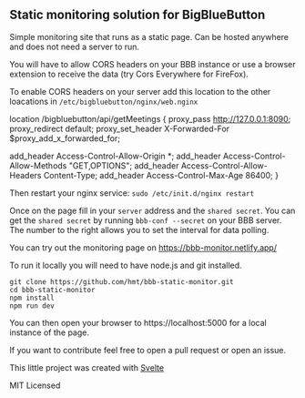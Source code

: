 ## Static monitoring solution for BigBlueButton
Simple monitoring site that runs as a static page. Can be hosted anywhere and does not need a server to run.

You will have to allow CORS headers on your BBB instance or use a browser extension to receive the data (try Cors Everywhere for FireFox).

To enable CORS headers on your server add this location to the other loacations in `/etc/bigbluebutton/nginx/web.nginx`

location /bigbluebutton/api/getMeetings {
  proxy_pass         http://127.0.0.1:8090;
  proxy_redirect     default;
  proxy_set_header   X-Forwarded-For   $proxy_add_x_forwarded_for;

  add_header Access-Control-Allow-Origin *;
  add_header Access-Control-Allow-Methods "GET,OPTIONS";
  add_header Access-Control-Allow-Headers  Content-Type;
  add_header Access-Control-Max-Age        86400;
}

Then restart your nginx service: `sudo /etc/init.d/nginx restart`

Once on the page fill in your `server` address and the `shared secret`. You can get the `shared secret` by running `bbb-conf --secret` on your BBB server. The number to the right allows you to set the interval for data polling.

You can try out the monitoring page on https://bbb-monitor.netlify.app/

To run it locally you will need to have node.js and git installed.

```
git clone https://github.com/hmt/bbb-static-monitor.git
cd bbb-static-monitor
npm install
npm run dev
```

You can then open your browser to https://localhost:5000 for a local instance of the page.

If you want to contribute feel free to open a pull request or open an issue.

This little project was created with [Svelte](https://svelte.dev)

MIT Licensed